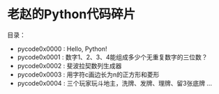 # 老赵的Python代码碎片

目录：
- pycode0x0000 : Hello, Python!
- pycode0x0001 : 数字1、2、3、4能组成多少个无重复数字的三位数？
- pycode0x0002 : 斐波拉契数列生成器
- pycode0x0003 : 用字符c画边长为n的正方形和菱形
- pycode0x0004 : 三个玩家玩斗地主，洗牌、发牌、理牌、留3张底牌 ...